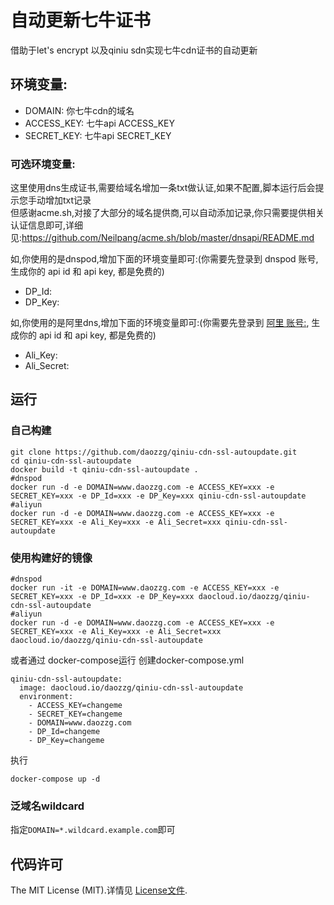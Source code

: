 # 自动更新七牛证书
借助于let's encrypt 以及qiniu sdn实现七牛cdn证书的自动更新

## 环境变量:
- DOMAIN: 你七牛cdn的域名
- ACCESS_KEY: 七牛api ACCESS_KEY
- SECRET_KEY: 七牛api SECRET_KEY

### 可选环境变量:
这里使用dns生成证书,需要给域名增加一条txt做认证,如果不配置,脚本运行后会提示您手动增加txt记录  
但感谢acme.sh,对接了大部分的域名提供商,可以自动添加记录,你只需要提供相关认证信息即可,详细见:https://github.com/Neilpang/acme.sh/blob/master/dnsapi/README.md  

如,你使用的是dnspod,增加下面的环境变量即可:(你需要先登录到 dnspod 账号, 生成你的 api id 和 api key, 都是免费的)
- DP_Id: 
- DP_Key: 

如,你使用的是阿里dns,增加下面的环境变量即可:(你需要先登录到 [阿里 账号:](https://ak-console.aliyun.com/#/accesskey), 生成你的 api id 和 api key, 都是免费的)
- Ali_Key: 
- Ali_Secret: 

## 运行

### 自己构建
```
git clone https://github.com/daozzg/qiniu-cdn-ssl-autoupdate.git
cd qiniu-cdn-ssl-autoupdate
docker build -t qiniu-cdn-ssl-autoupdate .
#dnspod
docker run -d -e DOMAIN=www.daozzg.com -e ACCESS_KEY=xxx -e SECRET_KEY=xxx -e DP_Id=xxx -e DP_Key=xxx qiniu-cdn-ssl-autoupdate
#aliyun
docker run -d -e DOMAIN=www.daozzg.com -e ACCESS_KEY=xxx -e SECRET_KEY=xxx -e Ali_Key=xxx -e Ali_Secret=xxx qiniu-cdn-ssl-autoupdate
```

### 使用构建好的镜像
```
#dnspod
docker run -it -e DOMAIN=www.daozzg.com -e ACCESS_KEY=xxx -e SECRET_KEY=xxx -e DP_Id=xxx -e DP_Key=xxx daocloud.io/daozzg/qiniu-cdn-ssl-autoupdate
#aliyun
docker run -d -e DOMAIN=www.daozzg.com -e ACCESS_KEY=xxx -e SECRET_KEY=xxx -e Ali_Key=xxx -e Ali_Secret=xxx daocloud.io/daozzg/qiniu-cdn-ssl-autoupdate
```
或者通过 docker-compose运行 
创建docker-compose.yml  
```
qiniu-cdn-ssl-autoupdate:
  image: daocloud.io/daozzg/qiniu-cdn-ssl-autoupdate
  environment:
    - ACCESS_KEY=changeme
    - SECRET_KEY=changeme
    - DOMAIN=www.daozzg.com
    - DP_Id=changeme
    - DP_Key=changeme
```
执行  
```
docker-compose up -d
```

### 泛域名wildcard

指定`DOMAIN=*.wildcard.example.com`即可

## 代码许可

The MIT License (MIT).详情见 [License文件](https://github.com/qiniu/python-sdk/blob/master/LICENSE).
